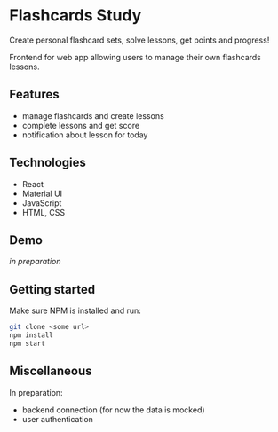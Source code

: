 # Flashcards Study

Create personal flashcard sets, solve lessons, get points and progress!

Frontend for web app allowing users to manage their own flashcards lessons. 

## Features

- manage flashcards and create lessons
- complete lessons and get score
- notification about lesson for today

## Technologies

- React
- Material UI
- JavaScript
- HTML, CSS

## Demo

<i>in preparation</i>

## Getting started

Make sure NPM is installed and run:

```sh
git clone <some url>
npm install
npm start
```

## Miscellaneous

In preparation:
- backend connection (for now the data is mocked)
- user authentication

